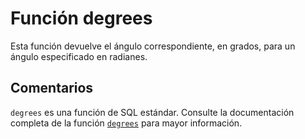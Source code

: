 ﻿---
SidebarGroup: "d"
Autogenerated: true
---

# Función  degrees

Esta función devuelve el ángulo correspondiente, en grados, para un ángulo especificado en radianes.

## Comentarios 

`degrees` es una función de SQL estándar. Consulte la documentación completa de la función [`degrees`](https://learn.microsoft.com/es-es/sql/t-sql/functions/degrees-transact-sql) para mayor información.
